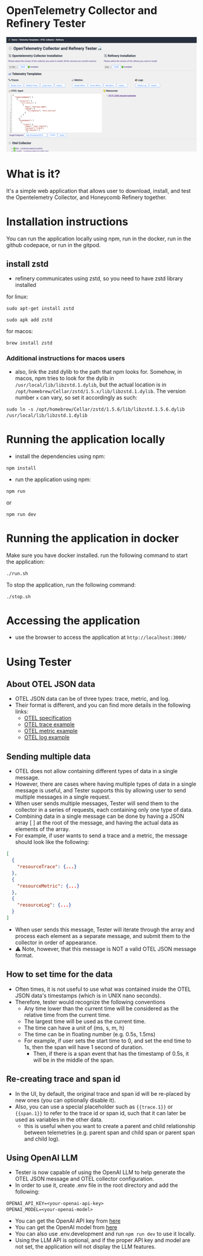 # OpenTelemetry Collector and Refinery Tester
![screenshot](./frontend/images/otel-tester-screen.png)
# What is it?
It's a simple web application that allows user to download, install, and test the Opentelemetry Collector, and Honeycomb Refinery together.

# Installation instructions
You can run the application locally using npm, run in the docker, run in the github codepace, or run in the gitpod.

## install zstd
- refinery communicates using zstd, so you need to have zstd library installed

for linux:
```
sudo apt-get install zstd
```
```
sudo apk add zstd
```

for macos:
```
brew install zstd
```

### Additional instructions for macos users
- also, link the zstd dylib to the path that npm looks for. Somehow, in macos, npm tries to look for the dylib in `/usr/local/lib/libzstd.1.dylib`, but the actual location is in `/opt/homebrew/Cellar/zstd/1.5.x/lib/libzstd.1.dylib`. The version number `x` can vary, so set it accordingly as such:

```
sudo ln -s /opt/homebrew/Cellar/zstd/1.5.6/lib/libzstd.1.5.6.dylib /usr/local/lib/libzstd.1.dylib
```

# Running the application locally
- install the dependencies using npm:
```
npm install
```
- run the application using npm:
```
npm run
```
or
```
npm run dev
```

# Running the application in docker
Make sure you have docker installed.
run the following command to start the application:

```
./run.sh
```

To stop the application, run the following command:
```
./stop.sh
```

# Accessing the application
- use the browser to access the application at `http://localhost:3000/`

# Using Tester

## About OTEL JSON data
- OTEL JSON data can be of three types: trace, metric, and log.
- Their format is different, and you can find more details in the following links:
  - [OTEL specification](https://github.com/open-telemetry/opentelemetry-specification/blob/main/specification)
  - [OTEL trace example](https://raw.githubusercontent.com/open-telemetry/opentelemetry-proto/refs/heads/main/examples/trace.json)
  - [OTEL metric example](https://raw.githubusercontent.com/open-telemetry/opentelemetry-proto/refs/heads/main/examples/metrics.json)
  - [OTEL log example](https://raw.githubusercontent.com/open-telemetry/opentelemetry-proto/refs/heads/main/examples/logs.json)

## Sending multiple data
- OTEL does not allow containing different types of data in a single message.
- However, there are cases where having multiple types of data in a single message is useful, and Tester supports this by allowing user to send multiple messages in a single request.
- When user sends multiple messages, Tester will send them to the collector in a series of requests, each containing only one type of data.
- Combining data in a single message can be done by having a JSON array [ ] at the root of the message, and having the actual data as elements of the array.
- For example, if user wants to send a trace and a metric, the message should look like the following:
```JSON
[
  {
    "resourceTrace": {...}
  },
  {
    "resourceMetric": {...}
  },
  {
    "resourceLog": {...}
  }
]
```
- When user sends this message, Tester will iterate through the array and process each element as a separate message, and submit them to the collector in order of appearance.
- ⚠️ Note, however, that this message is NOT a valid OTEL JSON message format.

## How to set time for the data
- Often times, it is not useful to use what was contained inside the OTEL JSON data's timestamps (which is in UNIX nano seconds).
- Therefore, tester would recognize the following conventions
  - Any time lower than the current time will be considered as the relative time from the current time.
  - The largest time will be used as the current time.
  - The time can have a unit of (ms, s, m, h)
  - The time can be in floating number (e.g. 0.5s, 1.5ms)
  - For example, if user sets the start time to 0, and set the end time to 1s, then the span will have 1 second of duration.
    - Then, if there is a span event that has the timestamp of 0.5s, it will be in the middle of the span.

## Re-creating trace and span id
- In the UI, by default, the original trace and span id will be re-placed by new ones (you can optionally disable it).
- Also, you can use a special placeholder such as `{{trace.1}}` or `{{span.1}}` to refer to the trace id or span id, such that it can later be used as variables in the other data.
  - this is useful when you want to create a parent and child relationship between telemetries (e.g. parent span and child span or parent span and child log).

## Using OpenAI LLM
- Tester is now capable of using the OpenAI LLM to help generate the OTEL JSON message and OTEL collector configuration.
- In order to use it, create .env file in the root directory and add the following:
```
OPENAI_API_KEY=<your-openai-api-key>
OPENAI_MODEL=<your-openai-model>
```
- You can get the OpenAI API key from [here](https://platform.openai.com/api-keys)
- You can get the OpenAI model from [here](https://platform.openai.com/docs/models)
- You can also use .env.development and run `npm run dev` to use it locally.
- Using the LLM API is optional, and if the proper API key and model are not set, the application will not display the LLM features.
